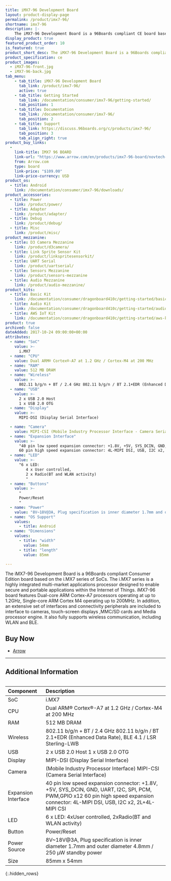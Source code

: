```yaml
---
title: iMX7-96 Development Board
layout: product-display-page
permalink: /product/imx7-96/
shortname: imx7-96
description: |-
    The iMX7-96 Development Board is a 96Boards compliant CE board based on the i.MX7 series of SoCs.
display_product: true
featured_product_order: 10
is_featured: true
product_short_desc: The iMX7-96 Development Board is a 96Boards compliant CE board based on the i.MX7 series of SoCs.
product_specification: ce
product_images:
  - iMX7-96-front.jpg
  - iMX7-96-back.jpg
tab_menu:
    - tab_title: iMX7-96 Development Board
      tab_link: /product/imx7-96/
      active: true
    - tab_title: Getting Started
      tab_link: /documentation/consumer/imx7-96/getting-started/
      tab_position: 1
    - tab_title: Documentation
      tab_link: /documentation/consumer/imx7-96/
      tab_position: 2
    - tab_title: Support
      tab_link: https://discuss.96boards.org/c/products/imx7-96/
      tab_position: 3
      tab_align_right: true
product_buy_links:
  -
    link-title: IMX7 96 BOARD
    link-url: "https://www.arrow.com/en/products/imx7-96-board/novtech-inc"
    from: Arrow.com
    type: board
    link-price: "$109.00"
    link-price-currency: USD
product_os:
  - title: Android
    link: /documentation/consumer/imx7-96/downloads/
product_accessories:
  - title: Power
    link: /product/power/
  - title: Adapter
    link: /product/adapter/
  - title: Debug
    link: /product/debug/
  - title: Misc
    link: /product/misc/
product_mezzanine:
  - title: D3 Camera Mezzanine
    link: /product/d3camera/
  - title: Link Sprite Sensor Kit
    link: /product/linkspritesensorkit/
  - title: UART Serial
    link: /product/uartserial/
  - title: Sensors Mezzanine
    link: /product/sensors-mezzanine
  - title: Audio Mezzanine
    link: /product/audio-mezzanine/
product_kits:
  - title: Basic Kit
    link: /documentation/consumer/dragonboard410c/getting-started/basic-kit/
  - title: Audio Kit
    link: /documentation/consumer/dragonboard410c/getting-started/audio-kit/
  - title: AWS IoT Kit
    link: /documentation/consumer/dragonboard410c/getting-started/aws-kit/
product: true
archived: false
dateAdded: 2017-10-24 09:00:00+00:00
attributes:
  - name: "SoC"
    value: >-
      i.MX7
  - name: "CPU"
    value: Dual ARM® Cortex®-A7 at 1.2 GHz / Cortex-M4 at 200 MHz
  - name: "RAM"
    value: 512 MB DRAM
  - name: "Wireless"
    value: >-
      802.11 b/g/n + BT / 2.4 GHz 802.11 b/g/n / BT 2.1+EDR (Enhanced Data Rate), BLE 4.1 / LSR Sterling-LWB
  - name: "USB"
    value: >-
      2 x USB 2.0 Host
      1 x USB 2.0 OTG
  - name: "Display"
    value: >-
      MIPI-DSI (Display Serial Interface)

  - name: "Camera"
    value: MIPI-CSI (Mobile Industry Processor Interface - Camera Serial Interface)
  - name: "Expansion Interface"
    value: >-
      "40 pin low speed expansion connector: +1.8V, +5V, SYS_DCIN, GND, UART, I2C, SPI, PCM, PWM,GPIO x12
      60 pin high speed expansion connector: 4L-MIPI DSI, USB, I2C x2, 2L+4L-MIPI CSI"
  - name: "LED"
    value: >-
      "6 x LED:
         4 x User controlled,
         2 x Radio(BT and WLAN activity)
         "
  - name: "Buttons"
    value: >-
      "
      Power/Reset
      "
  - name: "Power"
    value: "8V~18V@3A, Plug specification is inner diameter 1.7mm and outer diameter 4.8mm / 250 μW standby power	"
  - name: "OS Support"
    values:
      - title: Android
  - name: "Dimensions"
    values:
      - title: "width"
        value: 54mm
      - title: "length"
        value: 85mm

---
```

The iMX7-96 Development Board is a 96Boards compliant Consumer Edition board based on the i.MX7 series of SoCs. The i.MX7
series is a highly integrated multi-market applications processor designed to enable secure and portable applications within
the Internet of Things. iMX7-96 board features Dual-core ARM Cortex-A7 processors operating at up to 1.2GHz, Single-core
ARM Cortex M4 operating up to 200MHz.  In addition, an extensive set of interfaces and connectivity peripherals are included
to interface to cameras, touch-screen displays ,MMC/SD cards and Media processor engine. It also fully supports wireless
communication, including WLAN and BLE.

## Buy Now

- [Arrow](http://linaro.co/imx7-96-buy)

***

## Additional Information
<div style="overflow-x:scroll;" markdown="1">



|   Component          |   Description                                                                                         |
|:---------------------|:------------------------------------------------------------------------------------------------------|
|  SoC                 | i.MX7                                                                                                 |
|  CPU                 | Dual ARM® Cortex®-A7 at 1.2 GHz / Cortex-M4 at 200 MHz                                                |
|  RAM                 | 512 MB DRAM                                                                                           |
|  Wireless            | 802.11 b/g/n + BT / 2.4 GHz 802.11 b/g/n / BT 2.1+EDR (Enhanced Data Rate), BLE 4.1 / LSR Sterling-LWB|
|  USB                 | 2 x USB 2.0 Host 1 x USB 2.0 OTG                                                                      |
|  Display             | MIPI-DSI (Display Serial Interface)                                                                   |
|  Camera              | (Mobile Industry Processor Interface) MIPI-CSI (Camera Serial Interface)                              |
|  Expansion Interface | 40 pin low speed expansion connector: +1.8V, +5V, SYS_DCIN, GND, UART, I2C, SPI, PCM, PWM,GPIO x12 60 pin high speed expansion connector: 4L-MIPI DSI, USB, I2C x2, 2L+4L-MIPI CSI                                                         |
|  LED                 | 6 x LED: 4xUser controlled, 2xRadio(BT and WLAN activity)                                             |
|  Button              | Power/Reset                                                                                           |
|  Power Source        | 8V~18V@3A, Plug specification is inner diameter 1.7mm and outer diameter 4.8mm / 250 μW standby power |
|  Size                | 85mm x 54mm                                                                                           |                                                                                     |
{:.hidden_rows}

</div>
